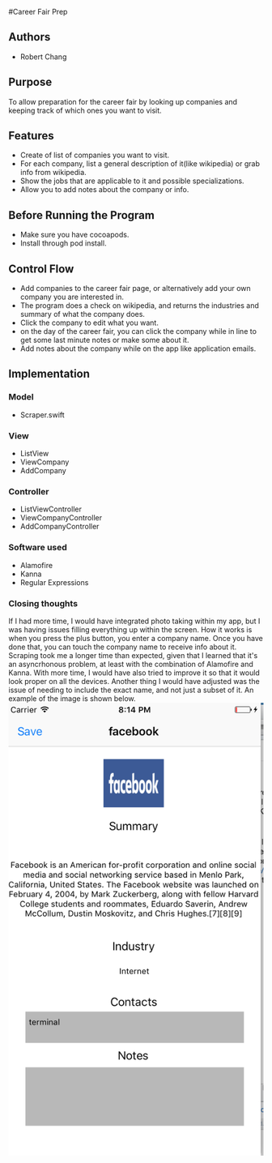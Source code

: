 #Career Fair Prep
## Authors
- Robert Chang

## Purpose
To allow preparation for the career fair by looking up companies and keeping track of which ones you want to visit.

## Features
- Create of list of companies you want to visit.
- For each company, list a general description of it(like wikipedia) or grab info from wikipedia.
- Show the jobs that are applicable to it and possible specializations.
- Allow you to add notes about the company or info.

## Before Running the Program
- Make sure you have cocoapods.
- Install through pod install.

## Control Flow
- Add companies to the career fair page, or alternatively add your own company you are interested in.
- The program does a check on wikipedia, and returns the industries and summary of what the company does.
- Click the company to edit what you want.
- on the day of the career fair, you can click the company while in line to get some last minute notes or make some about it.
- Add notes about the company while on the app like application emails.


## Implementation

### Model 
- Scraper.swift
    
### View
- ListView
- ViewCompany
- AddCompany
    
### Controller
- ListViewController
- ViewCompanyController
- AddCompanyController


### Software used
- Alamofire
- Kanna
- Regular Expressions

### Closing thoughts
If I had more time, I would have integrated photo taking within my app, but I was having issues filling everything up within the screen. How it works is when you press the plus button, you enter a company name. Once you have done that, you can touch the company name to receive info about it. Scraping took me a longer time than expected, given that I learned that it's an asyncrhonous problem, at least with the combination of Alamofire and Kanna. With more time, I would have also tried to improve it so that it would look proper on all the devices. Another thing I would have adjusted was the issue of needing to include the exact name, and not just a subset of it. An example of the image is shown below.
![alt text](https://github.com/Cheraws/ios-decal-final-proj/blob/master/demonstration.png  "Logo Title Text 1")

